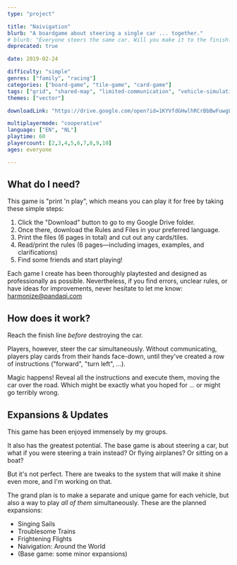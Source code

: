 ```yaml
---
type: "project"

title: "Naivigation"
blurb: "A boardgame about steering a single car ... together."
# blurb: "Everyone steers the same car. Will you make it to the finish?"
deprecated: true

date: 2019-02-24

difficulty: "simple"
genres: ["family", "racing"]
categories: ["board-game", "tile-game", "card-game"]
tags: ["grid", "shared-map", "limited-communication", "vehicle-simulation", "tile-placement", "programming"]
themes: ["vector"]

downloadLink: "https://drive.google.com/open?id=1KYVfdGHwlhRCrBbBwFuwgL5mWycQ8lb3"

multiplayermode: "cooperative"
language: ["EN", "NL"]
playtime: 60
playercount: [2,3,4,5,6,7,8,9,10]
ages: everyone

---
```


<!--- A cooperative game for 2&ndash;10 players about guessing the actions of your fellow players, creating a solid plan without saying anything ... and then failing to execute that plan and driving your car into a lake. --->



## What do I need?

This game is "print 'n play", which means you can play it for free by taking these simple steps:
1. Click the "Download" button to go to my Google Drive folder.
2. Once there, download the Rules and Files in your preferred language.
3. Print the files (6 pages in total) and cut out any cards/tiles.
4. Read/print the rules (6 pages&mdash;including images, examples, and clarifications)
5. Find some friends and start playing!

Each game I create has been thoroughly playtested and designed as professionally as possible. Nevertheless, if you find errors, unclear rules, or have ideas for improvements, never hesitate to let me know: [harmonize@pandaqi.com](mailto:harmonize@pandaqi.com)


## How does it work?

Reach the finish line _before_ destroying the car. 

Players, however, steer the car simultaneously. Without communicating, players play cards from their hands face-down, until they've created a row of instructions ("forward", "turn left", ...).

Magic happens! Reveal all the instructions and execute them, moving the car over the road. Which might be exactly what you hoped for ... or might go terribly wrong.


## Expansions & Updates

This game has been enjoyed immensely by my groups. 

It also has the greatest potential. The base game is about steering a car, but what if you were steering a train instead? Or flying airplanes? Or sitting on a boat?

But it's not perfect. There are tweaks to the system that will make it shine even more, and I'm working on that.

The grand plan is to make a separate and unique game for each vehicle, but also a way to play _all of them_ simultaneously. These are the planned expansions:
- Singing Sails
- Troublesome Trains
- Frightening Flights
- Naivigation: Around the World
- (Base game: some minor expansions)

